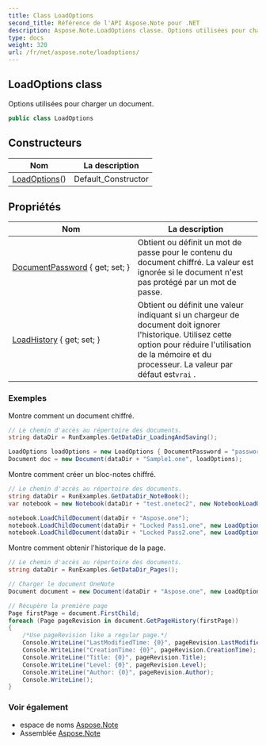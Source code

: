 ```yaml
---
title: Class LoadOptions
second_title: Référence de l'API Aspose.Note pour .NET
description: Aspose.Note.LoadOptions classe. Options utilisées pour charger un document.
type: docs
weight: 320
url: /fr/net/aspose.note/loadoptions/
---
```

## LoadOptions class

Options utilisées pour charger un document.

```csharp
public class LoadOptions
```

## Constructeurs

| Nom | La description |
| --- | --- |
| [LoadOptions](loadoptions/)() | Default_Constructor |

## Propriétés

| Nom | La description |
| --- | --- |
| [DocumentPassword](../../aspose.note/loadoptions/documentpassword/) { get; set; } | Obtient ou définit un mot de passe pour le contenu du document chiffré. La valeur est ignorée si le document n'est pas protégé par un mot de passe. |
| [LoadHistory](../../aspose.note/loadoptions/loadhistory/) { get; set; } | Obtient ou définit une valeur indiquant si un chargeur de document doit ignorer l'historique. Utilisez cette option pour réduire l'utilisation de la mémoire et du processeur. La valeur par défaut est`vrai` . |

### Exemples

Montre comment un document chiffré.

```csharp
// Le chemin d'accès au répertoire des documents.
string dataDir = RunExamples.GetDataDir_LoadingAndSaving();

LoadOptions loadOptions = new LoadOptions { DocumentPassword = "password" };
Document doc = new Document(dataDir + "Sample1.one", loadOptions);
```

Montre comment créer un bloc-notes chiffré.

```csharp
// Le chemin d'accès au répertoire des documents.
string dataDir = RunExamples.GetDataDir_NoteBook();
var notebook = new Notebook(dataDir + "test.onetoc2", new NotebookLoadOptions() { DeferredLoading = true });

notebook.LoadChildDocument(dataDir + "Aspose.one");  
notebook.LoadChildDocument(dataDir + "Locked Pass1.one", new LoadOptions() { DocumentPassword = "pass" });
notebook.LoadChildDocument(dataDir + "Locked Pass2.one", new LoadOptions() { DocumentPassword = "pass2" });
```

Montre comment obtenir l'historique de la page.

```csharp
// Le chemin d'accès au répertoire des documents.
string dataDir = RunExamples.GetDataDir_Pages();

// Charger le document OneNote
Document document = new Document(dataDir + "Aspose.one", new LoadOptions { LoadHistory = true });

// Récupère la première page
Page firstPage = document.FirstChild;
foreach (Page pageRevision in document.GetPageHistory(firstPage))
{
    /*Use pageRevision like a regular page.*/
    Console.WriteLine("LastModifiedTime: {0}", pageRevision.LastModifiedTime);
    Console.WriteLine("CreationTime: {0}", pageRevision.CreationTime);
    Console.WriteLine("Title: {0}", pageRevision.Title);
    Console.WriteLine("Level: {0}", pageRevision.Level);
    Console.WriteLine("Author: {0}", pageRevision.Author);
    Console.WriteLine();
}
```

### Voir également

* espace de noms [Aspose.Note](../../aspose.note/)
* Assemblée [Aspose.Note](../../)


